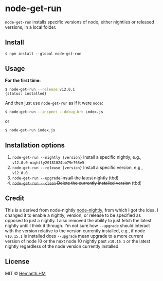# node-get-run

`node-get-run` installs specific versions of node, either nightlies or released versions, in a local folder.

## Install

```
$ npm install --global node-get-run
```


## Usage

__For the first time:__

```sh
$ node-get-run --release v12.0.1
{status: installed}
```

And then just use `node-get-run` as if it were `node`:

```sh
$ node-get-run --inspect --debug-brk index.js
```

or

```sh
$ node-get-run index.js
```

## Installation options

 1. `node-get-run --nightly {version}` Install a specific nightly, e.g., `v12.0.0-nightly20181024bb79e768e5`
 2. `node-get-run --release {version}` Install a specific version, e.g., `v12.0.0`
 2. ~~`node-get-run --upgrade` Install the latest nightly~~ (tbd)
 2. ~~`node-get-run --clean` Delete the currently installed version~~ (tbd)


## Credit

This is a derived from node-nightly [node-nightly](https://github.com/hemanth/node-nightly), from which
I got the idea. I changed it to enable a nightly, version, or release to be specified as opposed to just
a nightly. I also removed the ability to just fetch the latest nightly until I think it through. I'm not sure
how `--upgrade` should interact with the version relative to the version currently installed, e.g., if node
`v10.15.1` is installed does `--upgrade` mean upgrade to a more current version of node 10 or the next node
10 nightly past `v10.15.1` or the latest nightly regardless of the node version currently installed.


## License

MIT © [Hemanth.HM](https://h3manth.com)
